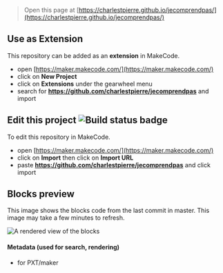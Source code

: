 
> Open this page at [https://charlestpierre.github.io/jecomprendpas/](https://charlestpierre.github.io/jecomprendpas/)

## Use as Extension

This repository can be added as an **extension** in MakeCode.

* open [https://maker.makecode.com/](https://maker.makecode.com/)
* click on **New Project**
* click on **Extensions** under the gearwheel menu
* search for **https://github.com/charlestpierre/jecomprendpas** and import

## Edit this project ![Build status badge](https://github.com/charlestpierre/jecomprendpas/workflows/MakeCode/badge.svg)

To edit this repository in MakeCode.

* open [https://maker.makecode.com/](https://maker.makecode.com/)
* click on **Import** then click on **Import URL**
* paste **https://github.com/charlestpierre/jecomprendpas** and click import

## Blocks preview

This image shows the blocks code from the last commit in master.
This image may take a few minutes to refresh.

![A rendered view of the blocks](https://github.com/charlestpierre/jecomprendpas/raw/master/.github/makecode/blocks.png)

#### Metadata (used for search, rendering)

* for PXT/maker
<script src="https://makecode.com/gh-pages-embed.js"></script><script>makeCodeRender("{{ site.makecode.home_url }}", "{{ site.github.owner_name }}/{{ site.github.repository_name }}");</script>
